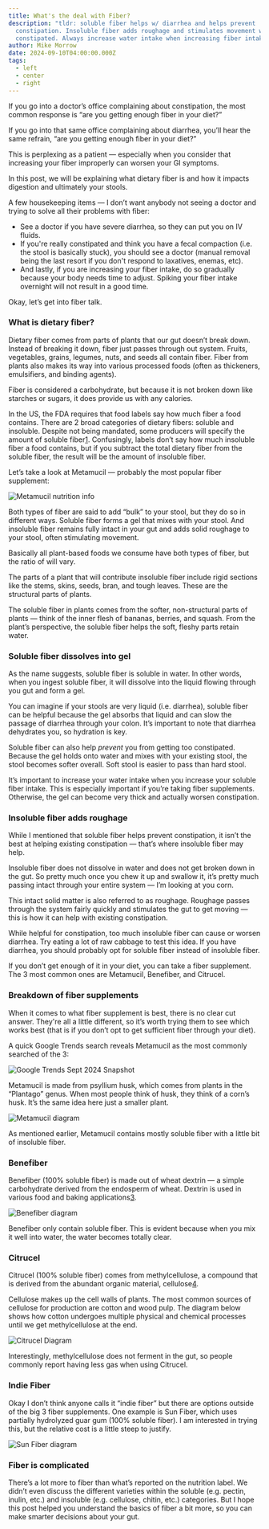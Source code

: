 ```yaml
---
title: What's the deal with Fiber?
description: "tldr: soluble fiber helps w/ diarrhea and helps prevent
  constipation. Insoluble fiber adds roughage and stimulates movement when
  constipated. Always increase water intake when increasing fiber intake."
author: Mike Morrow
date: 2024-09-10T04:00:00.000Z
tags:
  - left
  - center
  - right
---
```

If you go into a doctor’s office complaining about constipation, the most common response is “are you getting enough fiber in your diet?”

If you go into that same office complaining about diarrhea, you’ll hear the same refrain, “are you getting enough fiber in your diet?”

This is perplexing as a patient — especially when you consider that increasing your fiber improperly can worsen your GI symptoms.

In this post, we will be explaining what dietary fiber is and how it impacts digestion and ultimately your stools.

A few housekeeping items — I don’t want anybody not seeing a doctor and trying to solve all their problems with fiber:

* See a doctor if you have severe diarrhea, so they can put you on IV fluids.
* If you're really constipated and think you have a fecal compaction (i.e. the stool is basically stuck), you should see a doctor (manual removal being the last resort if you don't respond to laxatives, enemas, etc).
* And lastly, if you are increasing your fiber intake, do so gradually because your body needs time to adjust. Spiking your fiber intake overnight will not result in a good time.

Okay, let’s get into fiber talk.

### What is dietary fiber?

Dietary fiber comes from parts of plants that our gut doesn’t break down. Instead of breaking it down, fiber just passes through out system. Fruits, vegetables, grains, legumes, nuts, and seeds all contain fiber. Fiber from plants also makes its way into various processed foods (often as thickeners, emulsifiers, and binding agents).

Fiber is considered a carbohydrate, but because it is not broken down like starches or sugars, it does provide us with any calories.

In the US, the FDA requires that food labels say how much fiber a food contains. There are 2 broad categories of dietary fibers: soluble and insoluble. Despite not being mandated, some producers will specify the amount of soluble fiber[1](https://bettergutdigest.substack.com/p/whats-the-deal-with-fiber#footnote-1-148724526). Confusingly, labels don’t say how much insoluble fiber a food contains, but if you subtract the total dietary fiber from the soluble fiber, the result will be the amount of insoluble fiber.

Let’s take a look at Metamucil — probably the most popular fiber supplement:

![](/static/img/metamucil_image.png "Metamucil nutrition info")

Both types of fiber are said to add “bulk” to your stool, but they do so in different ways. Soluble fiber forms a gel that mixes with your stool. And insoluble fiber remains fully intact in your gut and adds solid roughage to your stool, often stimulating movement.

Basically all plant-based foods we consume have both types of fiber, but the ratio of will vary.

The parts of a plant that will contribute insoluble fiber include rigid sections like the stems, skins, seeds, bran, and tough leaves. These are the structural parts of plants.

The soluble fiber in plants comes from the softer, non-structural parts of plants — think of the inner flesh of bananas, berries, and squash. From the plant’s perspective, the soluble fiber helps the soft, fleshy parts retain water.

### Soluble fiber dissolves into gel

As the name suggests, soluble fiber is soluble in water. In other words, when you ingest soluble fiber, it will dissolve into the liquid flowing through you gut and form a gel.

You can imagine if your stools are very liquid (i.e. diarrhea), soluble fiber can be helpful because the gel absorbs that liquid and can slow the passage of diarrhea through your colon. It’s important to note that diarrhea dehydrates you, so hydration is key.

Soluble fiber can also help *prevent* you from getting too constipated. Because the gel holds onto water and mixes with your existing stool, the stool becomes softer overall. Soft stool is easier to pass than hard stool.

It’s important to increase your water intake when you increase your soluble fiber intake. This is especially important if you’re taking fiber supplements. Otherwise, the gel can become very thick and actually worsen constipation.

### Insoluble fiber adds roughage

While I mentioned that soluble fiber helps prevent constipation, it isn’t the best at helping existing constipation — that’s where insoluble fiber may help.

Insoluble fiber does not dissolve in water and does not get broken down in the gut. So pretty much once you chew it up and swallow it, it’s pretty much passing intact through your entire system — I’m looking at you corn.

This intact solid matter is also referred to as roughage. Roughage passes through the system fairly quickly and stimulates the gut to get moving — this is how it can help with existing constipation.

While helpful for constipation, too much insoluble fiber can cause or worsen diarrhea. Try eating a lot of raw cabbage to test this idea. If you have diarrhea, you should probably opt for soluble fiber instead of insoluble fiber.

If you don’t get enough of it in your diet, you can take a fiber supplement. The 3 most common ones are Metamucil, Benefiber, and Citrucel.

### Breakdown of fiber supplements

When it comes to what fiber supplement is best, there is no clear cut answer. They're all a little different, so it’s worth trying them to see which works best (that is if you don’t opt to get sufficient fiber through your diet).

A quick Google Trends search reveals Metamucil as the most commonly searched of the 3:

![](/static/img/google-trends-fiber.png "Google Trends Sept 2024 Snapshot")

Metamucil is made from psyllium husk, which comes from plants in the “Plantago” genus[](https://bettergutdigest.substack.com/p/whats-the-deal-with-fiber#footnote-2-148724526). When most people think of husk, they think of a corn’s husk. It’s the same idea here just a smaller plant.

![](/static/img/metamucil-diagram.jpg "Metamucil diagram")

As mentioned earlier, Metamucil contains mostly soluble fiber with a little bit of insoluble fiber.

### Benefiber

Benefiber (100% soluble fiber) is made out of wheat dextrin — a simple carbohydrate derived from the endosperm of wheat. Dextrin is used in various food and baking applications[3](https://bettergutdigest.substack.com/p/whats-the-deal-with-fiber#footnote-3-148724526).

![](/static/img/benefiber-diagram.jpg "Benefiber diagram")

Benefiber only contain soluble fiber. This is evident because when you mix it well into water, the water becomes totally clear.

### Citrucel

Citrucel (100% soluble fiber) comes from methylcellulose, a compound that is derived from the abundant organic material, cellulose[4](https://bettergutdigest.substack.com/p/whats-the-deal-with-fiber#footnote-4-148724526).

Cellulose makes up the cell walls of plants. The most common sources of cellulose for production are cotton and wood pulp. The diagram below shows how cotton undergoes multiple physical and chemical processes until we get methylcellulose at the end.

![](/static/img/citrucel-diagram.jpg "Citrucel Diagram")

Interestingly, methylcellulose does not ferment in the gut, so people commonly report having less gas when using Citrucel.

### Indie Fiber

Okay I don’t think anyone calls it “indie fiber” but there are options outside of the big 3 fiber supplements. One example is Sun Fiber, which uses partially hydrolyzed guar gum (100% soluble fiber). I am interested in trying this, but the relative cost is a little steep to justify.

![](/static/img/sun-fiber-diagram.jpg "Sun Fiber diagram")

### Fiber is complicated

There’s a lot more to fiber than what’s reported on the nutrition label. We didn’t even discuss the different varieties within the soluble (e.g. pectin, inulin, etc.) and insoluble (e.g. cellulose, chitin, etc.) categories. But I hope this post helped you understand the basics of fiber a bit more, so you can make smarter decisions about your gut.